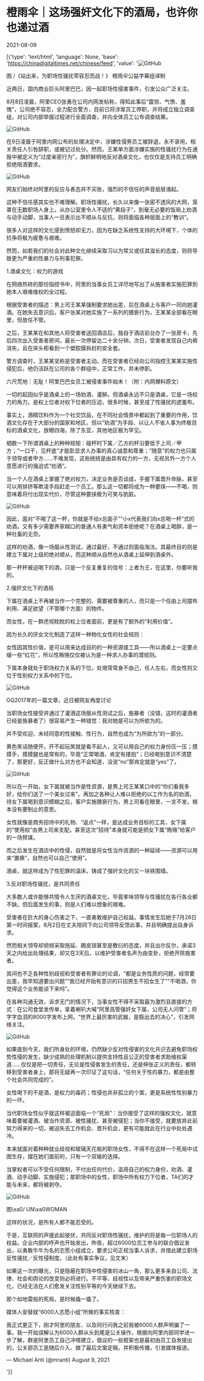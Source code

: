 # 橙雨伞｜这场强奸文化下的酒局，也许你也递过酒

2021-08-09

[{'type': 'text/html', 'language': None, 'base': 'https://chinadigitaltimes.net/chinese/feed', 'value': '![GitHub](https://chinadigitaltimes.net/chinese/files/2021/08/image-1628509211527.png)

图 /《站出来，为职场性骚扰零容忍而战！》 橙雨伞公益字幕组译制 

近两日，国内商业巨头阿里巴巴，因一起职场性侵害事件，引发公众广泛关注。

8月8日凌晨，阿里CEO张勇在公司内网发帖称，得知此事后“震惊、气愤、羞愧”，公司绝不容忍，全力配合警方，目前已将涉案员工停职，并将成立独立调查组，对公司内部举报过程进行全面调查，并向全体员工公布调查结果。

![GitHub](https://chinadigitaltimes.net/chinese/files/2021/08/post-669415-6111144545514.)

在9日凌晨于阿里内网公布的处理决定中，涉嫌性侵男员工被辞退，永不录用，相关责任人引咎辞职，或被记过处分。然而，王某单方面涉嫌实施的性骚扰行为在通报中被定义为“过度亲密行为”，旗帜鲜明地反对酒桌文化，也仅仅是支持员工明确拒绝陪酒要求。

![GitHub](https://chinadigitaltimes.net/chinese/files/2021/08/post-669415-6111144589c42.)

网友们始终对阿里的反应与表态并不买账，强烈的不信任的声音层层涌起。

这种不信任感其实也不难理解。职场性骚扰，长久以来像一张密不透风的大网，笼罩在无数职场人身上。从办公室里令人不适的“黄段子”，到毫无必要的饭局上劝酒与动手动脚，当事人一旦表示出不顺从与反抗，则将面临各种层面上的“教训”。

很多人对这样的文化感到愤怒却无力，因为在缺乏系统性支持的大环境下，个体的抗争将极为疲惫与艰难。

然而，如若我们的社会对此种文化继续采取习以为常又或任其滋长的态度，则将导致更为严重的性暴力与刑事犯罪。

1.酒桌文化：权力的游戏

在网络热转的那份指控书中，阿里的当事女员工详尽地写出了从施害者实施犯罪到她本人艰难维权的全过程。

根据受害者的描述：男上司王某某强制要求她出差，后在酒桌上与客户一同向她灌酒。在她失去意识后，客户张某对她实施了一系列的猥亵行为，王某某全部看在眼里，但放任不管。

之后，王某某在和其他人将受害者送回酒店后，独自于酒店前台办了一张房卡，先后四次出入受害者房间，最长一次停留达二十余分钟。次日，受害者发现自己内裤消失，且在床头柜看到一个塑胶膜拆封的安全套。

警方调查时，王某某坚称是受害者主动。而在受害者已经向公司指控王某某实施性侵犯后，他仍活跃在公司的各个群组中，正常工作，并未停职。



六尺荒地｜无耻！阿里巴巴女员工被侵害事件始末！（附：内网爆料原文）



一切的起因似乎是酒桌上的一场劝酒、灌醉。但酒桌永远不只是酒桌，它是一场权力的角力，是权上位者对权下位者的压迫，很多时候，甚至成了性骚扰的遮羞布。

事实上，酒精饮料作为一个社交饮品，在不同社会情景中都起到了重要的作用，饮酒文化存在于大部分的国家和地区。但以“劝酒”为手段、以让人不省人事为终极目标的酒桌文化，放眼四海，除了东亚，其他地区极为罕见。

细数一下所谓酒桌上的种种规矩：碰杯时下属／乙方的杯沿要低于上司／甲方；“一口干，见杯底”才能彰显求人办事的真心诚意和尊重；“随意”的权力也只属于领导或者甲方&#8230;&#8230;不难发现，这些统统是由具有权力的一方，无视另外一方个人意愿进行的强迫式“劝酒”。

当一个人在酒桌上掌握了绝对权力，决定业务是否谈成，手握下属晋升命脉，甚至可以用排挤等欺凌手段赶走一个员工。那么这一切都将成为一种要挟——不喝，则意味着将付出现实代价，尽管这种要挟极为可笑与肮脏。

![GitHub](https://chinadigitaltimes.net/chinese/files/2021/08/image-1628509061276.png)

因此，面对“不喝了这一杯，你就是不给x总面子”“小x代表我们向x总喝一杯”式的劝酒，又有多少需要养家糊口的普通人有勇气和资本拒绝呢？在酒桌上喝醉，是一种社畜的无奈。

这样的劝酒，像一场服从性测试，通过最好，不通过则面临淘汰。其最终目的则是建立下属对上级的绝对顺从，而这种顺从自然也从酒桌上延伸到酒桌外。

那一杯杯被迫喝下的酒，只是一个反复重复的信号：上者为王，在这里，你要听我的。

2.强奸文化下的酒局

下属在酒桌上不再被当作一个完整的、需要被尊重的人，而只是一个任由上司摆布利用、满足欲望（不管哪个方面）的物件。

而女性，在一群虎视眈眈的权上位者面前，更是有了额外的“利用价值”。

因为长久的厌女文化制造了这样一种物化女性的社会规则：

女性因其性价值，是可以用来达成目的的一种资源或工具——所以酒桌上一定要点缀一些“红花”，所以性贿赂仅仅被认为是一种求人办事的潜规则。

下属本身就处于职场权力关系的下位，处境常常身不由己，任人左右，而女性则又位于性别权力关系中的下位。

![GitHub](https://chinadigitaltimes.net/chinese/files/2021/08/post-669415-61111445c589e.)

GQ2017年的一篇文章，近日被网友再度讨论  

当职场女性接受并通过了灌酒这场服从性测试之后，施暴者（没错，这时的灌酒者已经是施暴者了）很容易产生一种错觉：我对她是可以为所欲为的。

并不受欢迎、未经同意的性接触、性行为，自然也成为“为所欲为”的一部分。

黄色笑话随便开，开不起玩笑就是看不起人，又可以用自己的权力身份压一压；摸摸手，摸摸腿也是常有的，毕竟“正常喝酒，肯定有搂抱”；已经喝到意识不清楚了，那更好，反正做什么对方也不会知道，没说“no”那肯定就是“yes”了。

![GitHub](https://chinadigitaltimes.net/chinese/files/2021/08/image-1628509108379.png)

所以在一开始，女下属就被当作是性资源，是男上司王某某口中的“你们看我多好，给你们送了一个美女过来”。再加之各种让人难以拒绝的以工作为名的劝酒，待女下属喝到意识模糊之后，客户实施猥亵行为，男上司看在眼里，一言不发，根本没有要制止的意思。

女性就像是商务招待中的礼物、“返点”一样，是达成业务目标的工具，女下属的“使用权”由男上司来支配，甚至这次“招待”本身就可能是把女下属“贿赂”给客户的一场预谋。

而之后发生在酒店中的性侵，自然就是将女性当作资源的一种延续——资源可以用来“置换”，自然也可以自己“使用”。

酒桌，就这样成为了性犯罪的温床，铸成了强奸文化的又一块铁围墙。

3.反对职场性骚扰，是共同责任

大多数人或许能够共情令人生厌的酒桌文化，毕竟爹味领导与性骚扰在各行各业都不缺。但后面发生的事，则是人们难以想象的艰难。

受害者在巨大的身心伤害之下，一直勇敢维护自己权益。事情发生后她于7月28日第一时间报案，8月2日在丈夫陪同下向公司领导反馈此事，并且明确提出自身诉求。

然而相关领导却频频采取拖延、踢皮球甚至是敷衍的态度，并且出尔反尔，承诺3天之内给出处理结果，却又在3天后，以维护受害者名声为由变卦，拒绝开除施害者。

其间也不乏各种性别歧视和受害者有罪论的论调，“都是业务性质的问题，经常要出差，我早知道要出问题”“我已经开始有意识的只招男生不招女生了”“不喝酒，你觉得这个业务能谈下来吗”。

在各种沟通无效，诉求无门的情况下，当事女性不得不采取最为激烈且直接的方式：在公司食堂发传单，拿着喇叭大喊“阿里高管强奸女下属，公司无人问管”；将字字血泪的8000字发布上网，“世界上最厉害的武器，是豁出去的决心”，引发网络关注。

![GitHub](https://chinadigitaltimes.net/chinese/files/2021/08/image-1628509139854.png)

如果直到今天，我们所身处的环境，仍然缺少反对性侵害的文化共识去避免职场权势性侵的发生，缺少成熟的处理机制以提供支持性且公正的受害者求助维权渠道……仅仅是把一切责任，无论是性侵害发生的责任，还是伸张正义的责任，都转移到受害者身上，那将无疑再一次印证了这句话，“任何关于性的暴力，都是由整个社会共同完成的”。

女性喝下的不是酒，是权力的毒药；性侵也并非孤立的个案，更是系统性性别暴力的一环。

当代职场女性似乎就这样被迫面临一个“死局”：当你接受了这样的强权文化，就意味着要被灌酒、被当作资源、被性骚扰、甚至被侵犯；当你不接受，就要放弃此前努力得来的一切，被迫失去工作机会、晋升机会，更有可能就此在行业中处处遇冷。

本来就面对着种种就业歧视和玻璃天花板的职场女性，不得不在这样一个死局中试图生存，摆在她们面前的，只有一个双输的选择。

当掌权者可以不受任何限制，不付出任何代价，滥用自己的权力身份，劝酒、灌酒、动手动脚、实施侵犯；那职场中的女性，职场中所有权力下位者，TA们的才能与未来，都将被剥夺。

![GitHub](https://chinadigitaltimes.net/chinese/files/2021/08/image-1628509157608.png)

 图\xa0/ UN\xa0WOMAN

这样的状况，是所有人都不能忍受的。

于是，互联网的声援此起彼伏，共同反对职场性骚扰，维护的将是每一位职场人的权益。企业内部的呼声也开始发出，昨夜，超过6000位员工参与的联合倡议发出，以勇敢牛牛为名的志愿小组成立，要求公司正视当事人诉求，并借此建立职场反性骚扰／反性侵制度。（此处有事实争议，见文末）

如果这一次的曝光，只是隐蔽在职场中性侵害的冰山一角，那么更多来自公司、法律、社会和舆论的改变则必将进行。不平等、歧视性以及带来严重伤害的职场文化，已经无法在人们愈发关注性别平等的今天继续下去。

那个如地雷般的死局，是时候撬一撬了。



媒体人安替就“6000人志愿小组”所做的事实核查：



我正式更正下，刚才阿里的朋友、以及同行问我之前我被6000人群声明骗了一事。我一开始误解认为6000人群从头到尾是公关操作，根据向阿里内部同学进一步了解，群是阿里员工自己冲塔建立，倡议的一些框架也是最初由员工自发提出的，公关部员工是随后介入、做了最后文案定稿，并积极传播，引发媒体报道。

&mdash; Michael Anti (@mranti) August 9, 2021

'}]